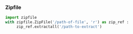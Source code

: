### Zipfile

```py
import zipfile
with zipfile.ZipFile('/path-of-file', 'r') as zip_ref : 
     zip_ref.extractall('/path-to-extract')
```

